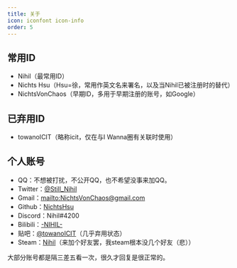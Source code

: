 ```yaml
---
title: 关于
icon: iconfont icon-info
order: 5
---
```


## 常用ID

* Nihil（最常用ID）
* Nichts Hsu（Hsu=徐，常用作英文名来署名，以及当Nihil已被注册时的替代）
* NichtsVonChaos（早期ID，多用于早期注册的账号，如Google）

## 已弃用ID

* towanoICIT（略称icit，仅在与I Wanna圈有关联时使用）

## 个人账号

* QQ：不想被打扰，不公开QQ，也不希望没事来加QQ。
* Twitter：[@Still_Nihil](https://twitter.com/Still_Nihil)
* Gmail：<mailto:NichtsVonChaos@gmail.com>
* Github：[NichtsHsu](https://github.com/NichtsHsu)
* Discord：Nihil#4200
* Bilibili：[-NIHIL-](https://space.bilibili.com/6631803)
* 贴吧：[@towanoICIT](https://tieba.baidu.com/home/main?un=towanoICIT)（几乎弃用状态）
* Steam：[Nihil](https://steamcommunity.com/id/NichtsHsu/)（来加个好友罢，我steam根本没几个好友（悲））

大部分账号都是隔三差五看一次，很久才回复是很正常的。
